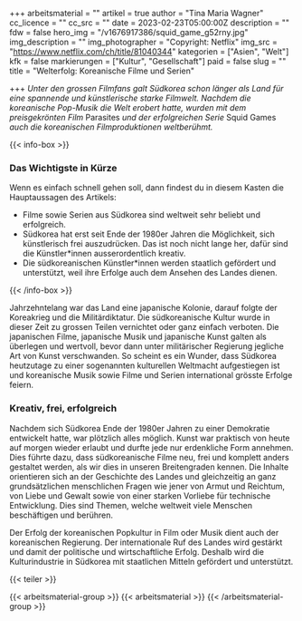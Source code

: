 +++
arbeitsmaterial = ""
artikel = true
author = "Tina Maria Wagner"
cc_licence = ""
cc_src = ""
date = 2023-02-23T05:00:00Z
description = ""
fdw = false
hero_img = "/v1676917386/squid_game_g52rny.jpg"
img_description = ""
img_photographer = "Copyright: Netflix"
img_src = "https://www.netflix.com/ch/title/81040344"
kategorien = ["Asien", "Welt"]
kfk = false
markierungen = ["Kultur", "Gesellschaft"]
paid = false
slug = ""
title = "Welterfolg: Koreanische Filme und Serien"

+++
_Unter den grossen Filmfans galt Südkorea schon länger als Land für eine spannende und künstlerische starke Filmwelt. Nachdem die koreanische Pop-Musik die Welt erobert hatte, wurden mit dem preisgekrönten Film_ Parasites _und der erfolgreichen Serie_ Squid Games _auch die koreanischen Filmproduktionen weltberühmt._

{{< info-box >}} <h3>Das Wichtigste in Kürze</h3>

<p>Wenn es einfach schnell gehen soll, dann findest du in diesem Kasten die Hauptaussagen des Artikels:</p>

<ul>

<li>Filme sowie Serien aus Südkorea sind weltweit sehr beliebt und erfolgreich.</li>

<li>Südkorea hat erst seit Ende der 1980er Jahren die Möglichkeit, sich künstlerisch frei auszudrücken. Das ist noch nicht lange her, dafür sind die Künstler*innen ausserordentlich kreativ.</li>

<li>Die südkoreanischen Künstler*innen werden staatlich gefördert und unterstützt, weil ihre Erfolge auch dem Ansehen des Landes dienen.</li>

</ul> {{< /info-box >}}

Jahrzehntelang war das Land eine japanische Kolonie, darauf folgte der Koreakrieg und die Militärdiktatur. Die südkoreanische Kultur wurde in dieser Zeit zu grossen Teilen vernichtet oder ganz einfach verboten. Die japanischen Filme, japanische Musik und japanische Kunst galten als überlegen und wertvoll, bevor dann unter militärischer Regierung jegliche Art von Kunst verschwanden. So scheint es ein Wunder, dass Südkorea heutzutage zu einer sogenannten kulturellen Weltmacht aufgestiegen ist und koreanische Musik sowie Filme und Serien international grösste Erfolge feiern.

### Kreativ, frei, erfolgreich

Nachdem sich Südkorea Ende der 1980er Jahren zu einer Demokratie entwickelt hatte, war plötzlich alles möglich. Kunst war praktisch von heute auf morgen wieder erlaubt und durfte jede nur erdenkliche Form annehmen. Dies führte dazu, dass südkoreanische Filme neu, frei und komplett anders gestaltet werden, als wir dies in unseren Breitengraden kennen. Die Inhalte orientieren sich an der Geschichte des Landes und gleichzeitig an ganz grundsätzlichen menschlichen Fragen wie jener von Armut und Reichtum, von Liebe und Gewalt sowie von einer starken Vorliebe für technische Entwicklung. Dies sind Themen, welche weltweit viele Menschen beschäftigen und berühren.

Der Erfolg der koreanischen Popkultur in Film oder Musik dient auch der koreanischen Regierung. Der internationale Ruf des Landes wird gestärkt und damit der politische und wirtschaftliche Erfolg. Deshalb wird die Kulturindustrie in Südkorea mit staatlichen Mitteln gefördert und unterstützt.

{{< teiler >}}

{{< arbeitsmaterial-group >}} {{< arbeitsmaterial >}} {{< /arbeitsmaterial-group >}}